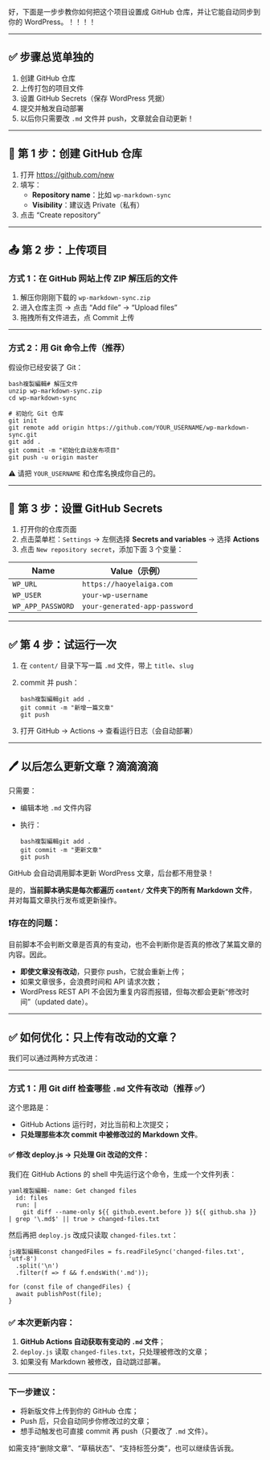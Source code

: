 

好，下面是一步步教你如何把这个项目设置成 GitHub 仓库，并让它能自动同步到你的 WordPress。！！！！

------

## ✅ 步骤总览单独的

1. 创建 GitHub 仓库
2. 上传打包的项目文件
3. 设置 GitHub Secrets（保存 WordPress 凭据）
4. 提交并触发自动部署
5. 以后你只需要改 `.md` 文件并 push，文章就会自动更新！

------

## 🧱 第 1 步：创建 GitHub 仓库

1. 打开 https://github.com/new
2. 填写：
   - **Repository name**：比如 `wp-markdown-sync`
   - **Visibility**：建议选 Private（私有）
3. 点击 “Create repository”

------

## 📤 第 2 步：上传项目

### 方式 1：在 GitHub 网站上传 ZIP 解压后的文件

1. 解压你刚刚下载的 `wp-markdown-sync.zip`
2. 进入仓库主页 → 点击 “Add file” → “Upload files”
3. 拖拽所有文件进去，点 Commit 上传

------

### 方式 2：用 Git 命令上传（推荐）

假设你已经安装了 Git：

```
bash複製編輯# 解压文件
unzip wp-markdown-sync.zip
cd wp-markdown-sync

# 初始化 Git 仓库
git init
git remote add origin https://github.com/YOUR_USERNAME/wp-markdown-sync.git
git add .
git commit -m "初始化自动发布项目"
git push -u origin master
```

⚠️ 请把 `YOUR_USERNAME` 和仓库名换成你自己的。

------

## 🔐 第 3 步：设置 GitHub Secrets

1. 打开你的仓库页面
2. 点击菜单栏：`Settings` → 左侧选择 **Secrets and variables** → 选择 **Actions**
3. 点击 `New repository secret`，添加下面 3 个变量：

| Name              | Value（示例）                 |
| ----------------- | ----------------------------- |
| `WP_URL`          | `https://haoyelaiga.com`      |
| `WP_USER`         | `your-wp-username`            |
| `WP_APP_PASSWORD` | `your-generated-app-password` |



------

## ✅ 第 4 步：试运行一次

1. 在 `content/` 目录下写一篇 `.md` 文件，带上 `title`、`slug`

2. commit 并 push：

   ```
   bash複製編輯git add .
   git commit -m "新增一篇文章"
   git push
   ```

3. 打开 GitHub → Actions → 查看运行日志（会自动部署）

------

## 🖊️ 以后怎么更新文章？滴滴滴滴

只需要：

- 编辑本地 `.md` 文件内容

- 执行：

  ```
  bash複製編輯git add .
  git commit -m "更新文章"
  git push
  ```

GitHub 会自动调用脚本更新 WordPress 文章，后台都不用登录！



是的，**当前脚本确实是每次都遍历 `content/` 文件夹下的所有 Markdown 文件**，并对每篇文章执行发布或更新操作。

### ❗存在的问题：

目前脚本不会判断文章是否真的有变动，也不会判断你是否真的修改了某篇文章的内容。因此。

- **即使文章没有改动**，只要你 push，它就会重新上传；
- 如果文章很多，会浪费时间和 API 请求次数；
- WordPress REST API 不会因为重复内容而报错，但每次都会更新“修改时间”（updated date）。

------

## ✅ 如何优化：只上传有改动的文章？

我们可以通过两种方式改进：

------

### 方式 1：用 Git diff 检查哪些 `.md` 文件有改动（推荐 ✅）

这个思路是：

- GitHub Actions 运行时，对比当前和上次提交；
- **只处理那些本次 commit 中被修改过的 Markdown 文件**。

#### ✅ 修改 deploy.js → 只处理 Git 改动的文件：

我们在 GitHub Actions 的 shell 中先运行这个命令，生成一个文件列表：

```
yaml複製編輯- name: Get changed files
  id: files
  run: |
    git diff --name-only ${{ github.event.before }} ${{ github.sha }} | grep '\.md$' || true > changed-files.txt
```

然后再把 `deploy.js` 改成只读取 `changed-files.txt`：

```
js複製編輯const changedFiles = fs.readFileSync('changed-files.txt', 'utf-8')
  .split('\n')
  .filter(f => f && f.endsWith('.md'));

for (const file of changedFiles) {
  await publishPost(file);
}
```





### ✅ 本次更新内容：

1. **GitHub Actions 自动获取有变动的 `.md` 文件**；
2. `deploy.js` 读取 `changed-files.txt`，只处理被修改的文章；
3. 如果没有 Markdown 被修改，自动跳过部署。

------

### 下一步建议：

- 将新版文件上传到你的 GitHub 仓库；
- Push 后，只会自动同步你修改过的文章；
- 想手动触发也可直接 commit 再 push（只要改了 `.md` 文件）。

如需支持“删除文章”、“草稿状态”、“支持标签分类”，也可以继续告诉我。